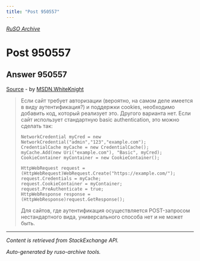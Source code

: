 ```yaml
---
title: "Post 950557"
---
```

<p><i><a href="https://github.com/MSDN-WhiteKnight/ruso-archive/">RuSO Archive</a></i></p>
<h1>Post 950557</h1>
<h2>Answer 950557</h2>
<p><a href="https://ru.stackoverflow.com/a/950557/">Source</a> - by <a href="https://ru.stackoverflow.com/users/240512/msdn-whiteknight">MSDN.WhiteKnight</a></p>
<blockquote>
<p>Если сайт требует авторизации (вероятно, на самом деле имеется в виду аутентификация?) и поддержки cookies, необходимо добавить код, который реализует это. Другого варианта нет. Если сайт использует стандартную basic authentication, это можно сделать так:</p>

<pre><code>NetworkCredential myCred = new NetworkCredential("admin","123","example.com"); 
CredentialCache myCache = new CredentialCache(); 
myCache.Add(new Uri("example.com"), "Basic", myCred);
CookieContainer myContainer = new CookieContainer();

HttpWebRequest request = (HttpWebRequest)WebRequest.Create("https://example.com/");
request.Credentials = myCache;
request.CookieContainer = myContainer;
request.PreAuthenticate = true;
HttpWebResponse response = (HttpWebResponse)request.GetResponse();
</code></pre>

<p>Для сайтов, где аутентификация осуществляется POST-запросом нестандартного вида, универсального способа нет и не может быть. </p>

</blockquote>
<hr/>
<p><i>Content is retrieved from StackExchange API. </i></p>
<p><i>Auto-generated by ruso-archive tools. </i></p>
